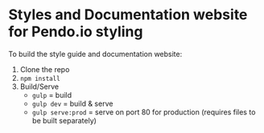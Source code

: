 # Styles and Documentation website for Pendo.io styling

To build the style guide and documentation website:

1. Clone the repo
1. `npm install`
1. Build/Serve
    - `gulp` = build
    - `gulp dev` = build & serve
    - `gulp serve:prod` = serve on port 80 for production (requires files to be built separately)
